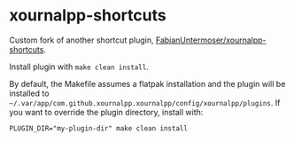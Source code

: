 # xournalpp-shortcuts

Custom fork of another shortcut plugin, [FabianUntermoser/xournalpp-shortcuts](https://gitlab.com/FabianUntermoser/xournalpp-shortcuts).

Install plugin with `make clean install`.

By default, the Makefile assumes a flatpak installation and the plugin will be installed to `~/.var/app/com.github.xournalpp.xournalpp/config/xournalpp/plugins`.
If you want to override the plugin directory, install with:

```
PLUGIN_DIR="my-plugin-dir" make clean install
```

